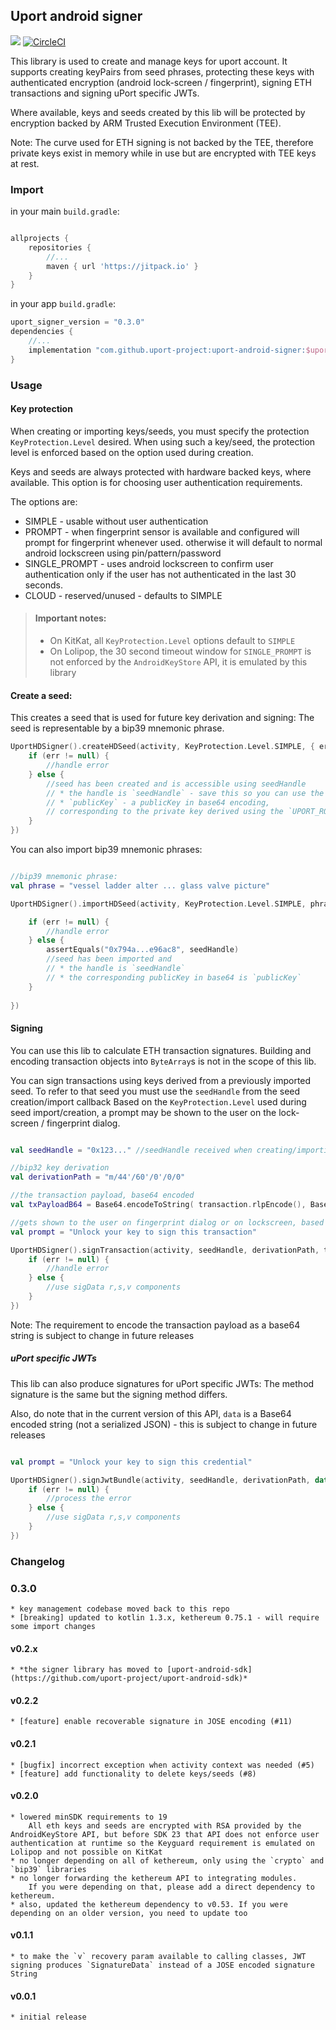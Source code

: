 ## Uport android signer

[![](https://jitpack.io/v/uport-project/uport-android-signer.svg)](https://jitpack.io/#uport-project/uport-android-signer)
[![CircleCI](https://circleci.com/gh/uport-project/uport-android-signer.svg?style=svg)](https://circleci.com/gh/uport-project/uport-android-signer)

This library is used to create and manage keys for uport account. 
It supports creating keyPairs from seed phrases,
protecting these keys with authenticated encryption (android lock-screen / fingerprint),
signing ETH transactions and signing uPort specific JWTs.

Where available, keys and seeds created by this lib will be protected by 
encryption backed by ARM Trusted Execution Environment (TEE).

Note: The curve used for ETH signing is not backed by the TEE,
therefore private keys exist in memory while in use but are encrypted with TEE keys at rest.

### Import

in your main `build.gradle`:
```groovy

allprojects {
    repositories {
        //...
        maven { url 'https://jitpack.io' }
    }
}
```
in your app `build.gradle`:
```groovy
uport_signer_version = "0.3.0"
dependencies {
    //...
    implementation "com.github.uport-project:uport-android-signer:$uport_signer_version"
}
```

### Usage

#### Key protection

When creating or importing keys/seeds, you must specify the protection `KeyProtection.Level` desired.
When using such a key/seed, the protection level is enforced based on the option used during creation.

Keys and seeds are always protected with hardware backed keys, where available.
This option is for choosing user authentication requirements. 

The options are:
* SIMPLE - usable without user authentication
* PROMPT - when fingerprint sensor is available and configured will prompt for fingerprint whenever used.
            otherwise it will default to normal android lockscreen using pin/pattern/password
* SINGLE_PROMPT - uses android lockscreen to confirm user authentication
            only if the user has not authenticated in the last 30 seconds.
* CLOUD - reserved/unused - defaults to SIMPLE

> #### Important notes:
> * On KitKat, all `KeyProtection.Level` options default to `SIMPLE`
> * On Lolipop, the 30 second timeout window for `SINGLE_PROMPT` is not enforced by the 
`AndroidKeyStore` API, it is emulated by this library 

#### Create a seed:

This creates a seed that is used for future key derivation and signing:
The seed is representable by a bip39 mnemonic phrase.

```kotlin
UportHDSigner().createHDSeed(activity, KeyProtection.Level.SIMPLE, { err, seedHandle, publicKey ->
    if (err != null) {
        //handle error
    } else {
        //seed has been created and is accessible using seedHandle 
        // * the handle is `seedHandle` - save this so you can use the seed later
        // * `publicKey` - a publicKey in base64 encoding, 
        // corresponding to the private key derived using the `UPORT_ROOT_DERIVATION_PATH` "m/7696500'/0'/0'/0'"
    } 
})
```

You can also import bip39 mnemonic phrases:

```kotlin

//bip39 mnemonic phrase:
val phrase = "vessel ladder alter ... glass valve picture"

UportHDSigner().importHDSeed(activity, KeyProtection.Level.SIMPLE, phrase, { err, seedHandle, publicKey ->

    if (err != null) {
        //handle error
    } else {
        assertEquals("0x794a...e96ac8", seedHandle)
        //seed has been imported and 
        // * the handle is `seedHandle`
        // * the corresponding publicKey in base64 is `publicKey`
    }
         
})
```

#### Signing

You can use this lib to calculate ETH transaction signatures.
Building and encoding transaction objects into `ByteArray`s is not in the scope of this lib.

You can sign transactions using keys derived from a previously imported seed.
To refer to that seed you must use the `seedHandle` from the seed creation/import callback
Based on the `KeyProtection.Level` used during seed import/creation, a prompt may be shown to the user
on the lock-screen / fingerprint dialog.

```kotlin

val seedHandle = "0x123..." //seedHandle received when creating/importing the seed

//bip32 key derivation
val derivationPath = "m/44'/60'/0'/0/0"

//the transaction payload, base64 encoded
val txPayloadB64 = Base64.encodeToString( transaction.rlpEncode(), Base64.DEFAULT )

//gets shown to the user on fingerprint dialog or on lockscreen, based on `KeyProtection.Level` used
val prompt = "Unlock your key to sign this transaction"

UportHDSigner().signTransaction(activity, seedHandle, derivationPath, txPayloadB64, prompt, { err, sigData ->
    if (err != null) {
        //handle error
    } else {
        //use sigData r,s,v components
    }
})

```

Note: The requirement to encode the transaction payload as a base64 string is subject to change in future releases

##### uPort specific JWTs

This lib can also produce signatures for uPort specific JWTs:
The method signature is the same but the signing method differs.

Also, do note that in the current version of this API,
 `data` is a Base64 encoded string (not a serialized JSON) - this is subject to change in future releases 

```kotlin

val prompt = "Unlock your key to sign this credential"

UportHDSigner().signJwtBundle(activity, seedHandle, derivationPath, data, prompt, { err, sigData ->
    if (err != null) {
        //process the error
    } else {
        //use sigData r,s,v components
    }
})

```


### Changelog

### 0.3.0
    * key management codebase moved back to this repo
    * [breaking] updated to kotlin 1.3.x, kethereum 0.75.1 - will require some import changes

#### v0.2.x
    * *the signer library has moved to [uport-android-sdk](https://github.com/uport-project/uport-android-sdk)*

#### v0.2.2
    * [feature] enable recoverable signature in JOSE encoding (#11)

#### v0.2.1
    * [bugfix] incorrect exception when activity context was needed (#5)
    * [feature] add functionality to delete keys/seeds (#8)

#### v0.2.0
    * lowered minSDK requirements to 19
        All eth keys and seeds are encrypted with RSA provided by the AndroidKeyStore API, but before SDK 23 that API does not enforce user authentication at runtime so the Keyguard requirement is emulated on Lolipop and not possible on KitKat
    * no longer depending on all of kethereum, only using the `crypto` and `bip39` libraries
    * no longer forwarding the kethereum API to integrating modules.
        If you were depending on that, please add a direct dependency to kethereum.
    * also, updated the kethereum dependency to v0.53. If you were depending on an older version, you need to update too
        
#### v0.1.1
    * to make the `v` recovery param available to calling classes, JWT signing produces `SignatureData` instead of a JOSE encoded signature String
    
#### v0.0.1
    * initial release
